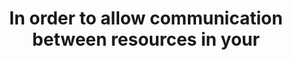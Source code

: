 ---
layout: answer
title: "In order to allow communication between resources in your "
blurb: "<p>This definition is from Amazon <q>Internet gateway — A gateway that you attach to your VPC to enable communication between resources in your VPC and th"
quid: 222
---